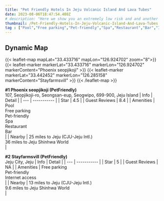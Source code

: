 ```yaml
---
title: "Pet Friendly Hotels In Jeju Volcanic Island And Lava Tubes"
date: 2023-08-06T18:47:54.408Z
# description: "Here we show you an extremely low risk and and another medium risk approach to earn passive income "
thumbnail: /Pet-Friendly-Hotels-In-Jeju-Volcanic-Island-And-Lava-Tubes.png
tag : ["Pool","Free parking","Pet-friendly","Spa","Restaurant","Bar","Internet access"]
---
```


## Dynamic Map
{{< leaflet-map  mapLat="33.433716" mapLon="126.924702" zoom="8">}}
    {{< leaflet-marker markerLat="33.433716" markerLon="126.924702" markerContent="Phoenix seopjikoji" >}}
    {{< leaflet-marker markerLat="33.442452" markerLon="126.285158" markerContent="Stayfarmsvill" >}}
{{< /leaflet-map >}}


**#1 Phoenix seopjikoji (PetFriendly)**<br>107, Seopjikoji-ro, Seongsan-eup, Seogwipo, 699-900, Jeju Island
| Info | Detail |
| --- | ----------- |
| Star | 4.5 |
| Guest Reviews | 8.4 |
| Amenities | Pool<br>Free parking<br>Pet-friendly<br>Spa<br>Restaurant<br>Bar<br> |
| Nearby | 25 miles to Jeju (CJU-Jeju Intl.)<br>36 miles to Jeju Shinhwa World<br> |

**#2 Stayfarmsvill (PetFriendly)**<br>Jeju City, Jeju
| Info | Detail |
| --- | ----------- |
| Star | 5 |
| Guest Reviews | NA |
| Amenities | Free parking<br>Pet-friendly<br>Internet access<br> |
| Nearby | 13 miles to Jeju (CJU-Jeju Intl.)<br>9.6 miles to Jeju Shinhwa World<br> |

